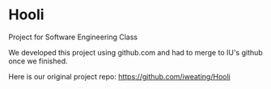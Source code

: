 Hooli
=====

Project for Software Engineering Class

We developed this project using github.com and had to merge to IU's github once we finished.

Here is our original project repo: https://github.com/iweating/Hooli
